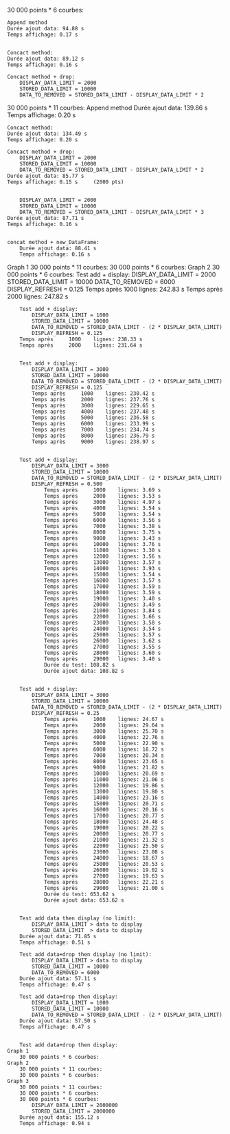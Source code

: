 30 000 points * 6 courbes:

    Append method
    Durée ajout data: 94.88 s
    Temps affichage: 0.17 s


    Concact method:
    Durée ajout data: 89.12 s
    Temps affichage: 0.16 s

    Concact method + drop:
        DISPLAY_DATA_LIMIT = 2000
        STORED_DATA_LIMIT = 10000
        DATA_TO_REMOVED = STORED_DATA_LIMIT - DISPLAY_DATA_LIMIT * 2


30 000 points * 11 courbes:
    Append method
    Durée ajout data: 139.86 s
    Temps affichage: 0.20 s

    Concact method:
    Durée ajout data: 134.49 s
    Temps affichage: 0.20 s

    Concact method + drop:
        DISPLAY_DATA_LIMIT = 2000
        STORED_DATA_LIMIT = 10000
        DATA_TO_REMOVED = STORED_DATA_LIMIT - DISPLAY_DATA_LIMIT * 2
    Durée ajout data: 85.77 s
    Temps affichage: 0.15 s     (2000 pts)


        DISPLAY_DATA_LIMIT = 2000
        STORED_DATA_LIMIT = 10000
        DATA_TO_REMOVED = STORED_DATA_LIMIT - DISPLAY_DATA_LIMIT * 3
    Durée ajout data: 87.71 s
    Temps affichage: 0.16 s


    concat method + new_DataFrame:
        Durée ajout data: 88.41 s
        Temps affichage: 0.16 s


Graph 1
    30 000 points * 11 courbes:
    30 000 points * 6 courbes:
Graph 2
    30 000 points * 6 courbes:
        Test add + display:
            DISPLAY_DATA_LIMIT = 2000
            STORED_DATA_LIMIT = 10000
            DATA_TO_REMOVED = 6000
            DISPLAY_REFRESH = 0.125
        Temps après     1000    lignes: 242.83 s
        Temps après     2000    lignes: 247.82 s


        Test add + display:
            DISPLAY_DATA_LIMIT = 1000
            STORED_DATA_LIMIT = 10000
            DATA_TO_REMOVED = STORED_DATA_LIMIT - (2 * DISPLAY_DATA_LIMIT)
            DISPLAY_REFRESH = 0.125
        Temps après     1000    lignes: 238.33 s
        Temps après     2000    lignes: 231.64 s


        Test add + display:
            DISPLAY_DATA_LIMIT = 3000
            STORED_DATA_LIMIT = 10000
            DATA_TO_REMOVED = STORED_DATA_LIMIT - (2 * DISPLAY_DATA_LIMIT)
            DISPLAY_REFRESH = 0.125
            Temps après     1000    lignes: 230.42 s
            Temps après     2000    lignes: 237.76 s
            Temps après     3000    lignes: 229.65 s
            Temps après     4000    lignes: 237.48 s
            Temps après     5000    lignes: 236.58 s
            Temps après     6000    lignes: 233.99 s
            Temps après     7000    lignes: 234.74 s
            Temps après     8000    lignes: 236.79 s
            Temps après     9000    lignes: 238.97 s


        Test add + display:
            DISPLAY_DATA_LIMIT = 3000
            STORED_DATA_LIMIT = 10000
            DATA_TO_REMOVED = STORED_DATA_LIMIT - (2 * DISPLAY_DATA_LIMIT)
            DISPLAY_REFRESH = 0.500
                Temps après     1000    lignes: 3.69 s
                Temps après     2000    lignes: 3.53 s
                Temps après     3000    lignes: 4.97 s
                Temps après     4000    lignes: 3.54 s
                Temps après     5000    lignes: 3.54 s
                Temps après     6000    lignes: 3.56 s
                Temps après     7000    lignes: 3.38 s
                Temps après     8000    lignes: 3.75 s
                Temps après     9000    lignes: 3.43 s
                Temps après     10000   lignes: 3.76 s
                Temps après     11000   lignes: 3.30 s
                Temps après     12000   lignes: 3.56 s
                Temps après     13000   lignes: 3.57 s
                Temps après     14000   lignes: 3.93 s
                Temps après     15000   lignes: 3.54 s
                Temps après     16000   lignes: 3.57 s
                Temps après     17000   lignes: 3.59 s
                Temps après     18000   lignes: 3.59 s
                Temps après     19000   lignes: 3.40 s
                Temps après     20000   lignes: 3.49 s
                Temps après     21000   lignes: 3.84 s
                Temps après     22000   lignes: 3.66 s
                Temps après     23000   lignes: 3.58 s
                Temps après     24000   lignes: 3.54 s
                Temps après     25000   lignes: 3.57 s
                Temps après     26000   lignes: 3.62 s
                Temps après     27000   lignes: 3.55 s
                Temps après     28000   lignes: 3.60 s
                Temps après     29000   lignes: 3.40 s
                Durée du test: 108.82 s
                Durée ajout data: 108.82 s


        Test add + display:
            DISPLAY_DATA_LIMIT = 3000
            STORED_DATA_LIMIT = 10000
            DATA_TO_REMOVED = STORED_DATA_LIMIT - (2 * DISPLAY_DATA_LIMIT)
            DISPLAY_REFRESH = 0.25
                Temps après     1000    lignes: 24.67 s
                Temps après     2000    lignes: 29.64 s
                Temps après     3000    lignes: 25.70 s
                Temps après     4000    lignes: 22.76 s
                Temps après     5000    lignes: 22.90 s
                Temps après     6000    lignes: 18.72 s
                Temps après     7000    lignes: 20.34 s
                Temps après     8000    lignes: 23.65 s
                Temps après     9000    lignes: 21.82 s
                Temps après     10000   lignes: 20.69 s
                Temps après     11000   lignes: 21.06 s
                Temps après     12000   lignes: 19.86 s
                Temps après     13000   lignes: 19.80 s
                Temps après     14000   lignes: 23.16 s
                Temps après     15000   lignes: 20.71 s
                Temps après     16000   lignes: 20.16 s
                Temps après     17000   lignes: 20.77 s
                Temps après     18000   lignes: 24.48 s
                Temps après     19000   lignes: 20.22 s
                Temps après     20000   lignes: 20.77 s
                Temps après     21000   lignes: 21.32 s
                Temps après     22000   lignes: 25.50 s
                Temps après     23000   lignes: 23.08 s
                Temps après     24000   lignes: 18.67 s
                Temps après     25000   lignes: 20.53 s
                Temps après     26000   lignes: 19.02 s
                Temps après     27000   lignes: 19.63 s
                Temps après     28000   lignes: 22.21 s
                Temps après     29000   lignes: 21.00 s
                Durée du test: 653.62 s
                Durée ajout data: 653.62 s


        Test add data then display (no limit):
            DISPLAY_DATA_LIMIT > data to display
            STORED_DATA_LIMIT  > data to display
        Durée ajout data: 71.85 s
        Temps affichage: 0.51 s

        Test add data+drop then display (no limit):
            DISPLAY_DATA_LIMIT > data to display
            STORED_DATA_LIMIT = 10000
            DATA_TO_REMOVED = 6000
        Durée ajout data: 57.11 s
        Temps affichage: 0.47 s

        Test add data+drop then display:
            DISPLAY_DATA_LIMIT = 1000
            STORED_DATA_LIMIT = 10000
            DATA_TO_REMOVED = STORED_DATA_LIMIT - (2 * DISPLAY_DATA_LIMIT)
        Durée ajout data: 57.50 s
        Temps affichage: 0.47 s


        Test add data+drop then display:
    Graph 1
        30 000 points * 6 courbes:
    Graph 2
        30 000 points * 11 courbes:
        30 000 points * 6 courbes:
    Graph 3
        30 000 points * 11 courbes:
        30 000 points * 6 courbes:
        30 000 points * 6 courbes:
            DISPLAY_DATA_LIMIT = 2000000
            STORED_DATA_LIMIT = 2000000
        Durée ajout data: 155.12 s
        Temps affichage: 0.94 s


        